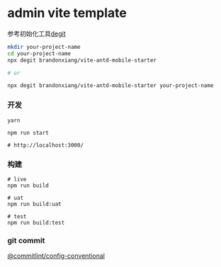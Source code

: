 # admin vite template

参考初始化工具[degit](https://github.com/Rich-Harris/degit)

```bash
mkdir your-project-name
cd your-project-name
npx degit brandonxiang/vite-antd-mobile-starter

# or

npx degit brandonxiang/vite-antd-mobile-starter your-project-name
```

### 开发

```shell
yarn

npm run start

# http://localhost:3000/
```

### 构建

```shell
# live
npm run build

# uat
npm run build:uat

# test
npm run build:test
```

### git commit

[@commitlint/config-conventional](https://github.com/conventional-changelog/commitlint/tree/master/%40commitlint/config-conventional#rules)